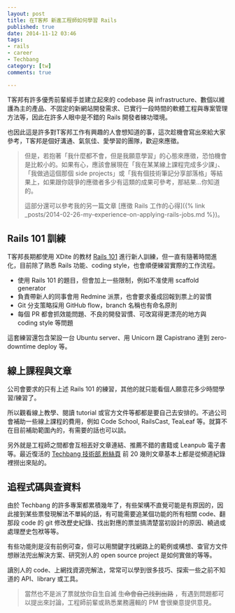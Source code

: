 ```yaml
---
layout: post
title: 在T客邦 新進工程師如何學習 Rails
published: true
date: 2014-11-12 03:46
tags:
- rails
- career
- Techbang
category: [tw]
comments: true

---
```

T客邦有許多優秀前輩經手並建立起來的 codebase 與 infrastructure、數個以維護為主的產品、不固定的新網站開發需求、已實行一段時間的軟體工程與專案管理方法等，因此在許多人眼中是不錯的 Rails 開發者練功環境。

也因此這是許多對T客邦工作有興趣的人會想知道的事，這次趁機會寫出來給大家參考，T客邦是個好溝通、氣氛佳、愛學習的團隊，歡迎來應徵。

> 但是，若抱著「我什麼都不會，但是我願意學習」的心態來應徵，恐怕機會是比較小的。如果有心，應該會展現在「我在某某線上課程完成多少課」、「我做過這個那個 side projects」或「我有個技術筆記分享部落格」等結果上，如果跟你競爭的應徵者多少有這類的成果可參考，那結果...你知道的。
>
> 這部分還可以參考我的另一篇文章 [應徵 Rails 工作的心得]({% link _posts/2014-02-26-my-experience-on-applying-rails-jobs.md %})。

## Rails 101 訓練

T客邦長期都使用 XDite 的教材 [Rails 101](https://leanpub.com/rails-101) 進行新人訓練，但一直有隨著時間進化，目前除了熟悉 Rails 功能、coding style，也會順便練習實際的工作流程。

* 使用 Rails 101 的題目，但會加上一些限制，例如不准使用 scaffold generator
* 負責帶新人的同事會用 Redmine 派票，也會要求養成回報到票上的習慣
* Git 分支策略採用 GitHub flow，branch 名稱也有命名原則
* 每個 PR 都會抓效能問題、不良的開發習慣、可改寫得更漂亮的地方與 coding style 等問題

這套練習還包含架設一台 Ubuntu server、用 Unicorn 跟 Capistrano 達到 zero-downtime deploy 等。

## 線上課程與文章

公司會要求的只有上述 Rails 101 的練習，其他的就只能看個人願意花多少時間學習/練習了。

所以觀看線上教學、閱讀 tutorial 或官方文件等都都是要自己去安排的。不過公司會補助一些線上課程的費用，例如 Code School, RailsCast, TeaLeaf 等。就算不在目前補助範圍內的，有需要的話也可以談。

另外就是工程師之間都會互相丟好文章連結、推薦不錯的書籍或 Leanpub 電子書等。最近復活的 [Techbang 技術部 粉絲頁](https://www.facebook.com/techonrails) 前 20 幾則文章基本上都是從頻道紀錄裡撈出來貼的。

## 追程式碼與查資料

由於 Techbang 的許多專案都累積幾年了，有些架構不直覺可能是有原因的，因此接到某些票發現解法不單純的話，有可能需要追某個功能的所有相關 code、翻那段 code 的 git 修改歷史紀錄、找出對應的票並搞清楚當初設計的原因、繞過或處理歷史包袱等等。

有些功能則是沒有前例可查，但可以用關鍵字找網路上的範例或構想、查官方文件想辦法兜出解決方案、研究別人的 open source project 是如何實做的等等。

讀別人的 code、上網找資源兜解法，常常可以學到很多技巧、探索一些之前不知道的 API、library 或工具。

>當然也不是派了票就放你自生自滅 ~~生命會自己找到出路~~ ，有遇到問題都可以提出來討論，工程師前輩或熟悉業務邏輯的 PM 會很樂意提供意見。
